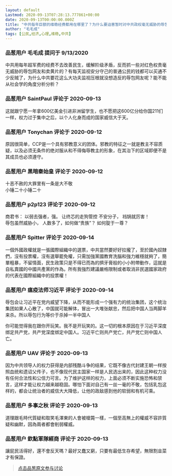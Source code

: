 ```yaml
---
layout: default
Lastmod: 2020-09-13T07:28:13.777861+00:00
date: 2020-09-13T00:00:00.000Z
title: "中共每年巨额的维稳经费都用在哪里了？为什么要迫害暂时对中共政权毫无威胁的辱包网友？"
author: "毛毛成"
tags: [公民,经济,心理,维稳,中共]
---
```



### 品葱用户 **毛毛成** 提问于 9/13/2020
    
中共用每年超军费的经费不去改善民生，缓解阶级矛盾，反而抓一些对红色权贵毫无威胁的辱包网友和卖黄片的？有每天监视安分守己的普通公民的钱都可以买通不少反贼了，为什么中共要花这么大功夫监视压根就没想造反的辱包网友呢？能不能从社会学的角度分析分析？
    
                

### 品葱用户 **SaintPaul** 评论于 2020-09-13
        
这就跟宁愿一年拿600亿美金引进非洲留学生，也不愿把这600亿分给你国211们一样，权力过于集中之后，以个人化身而成的国家威信大于天。
        
                

### 品葱用户 **Tonychan** 评论于 2020-09-12
        
原因很简单，CCP是一个具有邪教意义的团体。邪教的特征之一就是教主不容质疑，以及必须无条件的绝对服从和不得侮辱教主的形象，在其治下的区域即便不是其成员也必须遵守。
        
                

### 品葱用户 **黑暗秦始皇** 评论于 2020-09-12
        
十恶不赦的大罪里有一条是大不敬  
小锤二十小锤二十
        
                

### 品葱用户 **p2p123** 评论于 2020-09-12
        
商君书： 以弱去强者，强。 让终芯的走狗管控 不安分子， 裆锅就厉害！  
辱包虽然威胁小， 人数多了，如何做“贵族”？ 如何腚于一尊？
        
                

### 品葱用户 **Spitter** 评论于 2020-09-14
        
一個外國政權就是一張國際組織中的選票，中共當然要好好拉攏了，至於國內奴隸們，沒有投票權，沒有選舉罷免權，只需加強黨國教育洗腦和強力維穩就夠了，簡單粗暴，不留情面，民生政策只是不得已而為的擠牙膏般的小小附帶動作，這就是自私賣國的中國共產黨的作為。所有我強烈建議嚴格限制或者取消非民選國家政府的代表在國際組織中的投票權！
        
                

### 品葱用户 **瘟疫法师习近平** 评论于 2020-09-14
        
辱包会让习近平在党内威望下降，从而不能形成一个强有力的统治集团，这个统治集团如果人心散了，中国就可能解体，冒出一大堆张献忠，然后把中国人当两脚羊来杀。所以辱包行为等价于杀掉一半中国人  
  
你可能觉得我在跟你开玩笑。我不是开玩笑的。这一切的根本原因在于习近平深度绑定共产党，共产党深度绑定中国人。习近平亡则共产党亡，共产党亡则中国人亡。
        
                

### 品葱用户 **UAV** 评论于 2020-09-13
        
因为中共领导人的权力获得是内部残酷斗争的结果，它既不像古代封建王朝一样按照血统和遗诏父传子，也不像现代民主国家一样是人民选出来的，因此这种权力没有任何合法性和公信力可言。为了维护这样的权力，上面必须不断实施恐怖和禁言，这样才能让权力越来越稳固。哪怕下面对自己有一丝一毫的不敬，包括乳包这样的，都会让统治者的威信大大降低，让他的政敌感到他的软弱和有机可乘。
        
                

### 品葱用户 **多事之秋** 评论于 2020-09-13
        
道理跟毛時代質疑和取笑毛澤東的人會被槍斃一樣，一個至高無上的權威不容許質疑和幽默，因為兩者都會削弱權威。
        
                

### 品葱用户 **欽點軍隊經商** 评论于 2020-09-13
        
讓屁民活得好，還不會反天嗎？最好又蠢又窮，只要有最低生存希望，無限割韭菜才有保證。
        
                





> [点击品葱原文参与讨论](https://pincong.rocks/question/30906)


